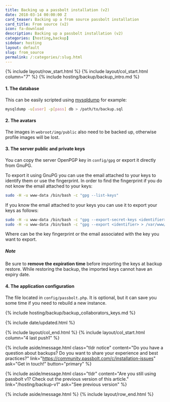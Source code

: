 ```yaml
---
title: Backing up a passbolt installation (v2)
date: 2018-03-14 00:00:00 Z
card_teaser: Backing up a from source passbolt installation
card_title: From source (v2)
icon: fa-download
description: Backing up a passbolt installation (v2)
categories: [hosting,backup]
sidebar: hosting
layout: default
slug: from_source
permalink: /:categories/:slug.html
---
```


{% include layout/row_start.html %}
{% include layout/col_start.html column="7" %}
{% include hosting/backup/backup_intro.md %}


#### 1. The database

This can be easily scripted using [mysqldump](https://mariadb.com/kb/en/mariadb/mysqldump/) for example:
```bash
mysqldump -u[user] -p[pass] db > /path/to/backup.sql
```
#### 2. The avatars

The images in `webroot/img/public` also need to be backed up, otherwise profile images will be lost.

#### 3. The server public and private keys

You can copy the server OpenPGP key in `config/gpg` or export it directly from GnuPG.

To export it using GnuPG you can use the email attached to your keys to identify them or use the fingerprint.
In order to find the fingerprint if you do not know the email attached to your keys:

```bash
sudo -H -u www-data /bin/bash -c "gpg --list-keys"
```

If you know the email attached to your keys you can use it to export your keys as follows:

```bash
sudo -H -u www-data /bin/bash -c "gpg --export-secret-keys <identifier> > /var/www/passbolt/config/gpg/private.asc" www-data
sudo -H -u www-data /bin/bash -c "gpg --export <identifier> > /var/www/passbolt/config/gpg/public.asc" www-data
```
Where <identifier> can be the key fingerprint or the email associated with the key you want to export.

##### Note

Be sure to **remove the expiration time** before importing the keys at backup restore. While restoring the backup, the imported keys cannot have an expiry date.


#### 4. The application configuration

The file located in `config/passbolt.php`. It is optional, but it can save you some time if you need to rebuild a new instance.

{% include hosting/backup/backup_collaborators_keys.md %}

{% include date/updated.html %}

{% include layout/col_end.html %}
{% include layout/col_start.html column="4 last push1" %}

{% include aside/message.html
    class="tldr notice"
    content="Do you have a question about backups? Do you want to share your experience and best practices?"
    link="https://community.passbolt.com/c/installation-issues"
    ask="Get in touch!"
    button="primary"
%}

{% include aside/message.html
    class="tldr"
    content="Are you still using passbolt v1? Check out the previous version of this article."
    link="/hosting/backup-v1"
    ask="See previous version"
%}

{% include aside/message.html %}
{% include layout/row_end.html %}
